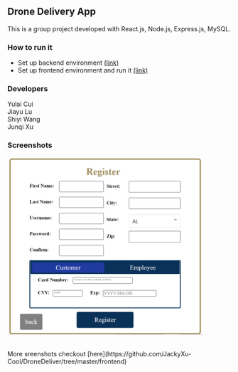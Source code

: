 ## Drone Delivery App
This is a group project developed with React.js, Node.js, Express.js, MySQL. 
<br/>

### How to run it

- Set up backend environment [(link)](https://github.com/JackyXu-Cool/DroneDeliver/tree/master/backend)
- Set up frontend environment and run it [(link)](https://github.com/JackyXu-Cool/DroneDeliver/tree/master/frontend)

### Developers

Yulai Cui <br/>
Jiayu Lu <br/>
Shiyi Wang <br/>
Junqi Xu <br/>

### Screenshots
<p float="left">
  <img src="./screenshots/register.png" height="400"/>
</p>
<br />
More sreenshots checkout [here](https://github.com/JackyXu-Cool/DroneDeliver/tree/master/frontend)
